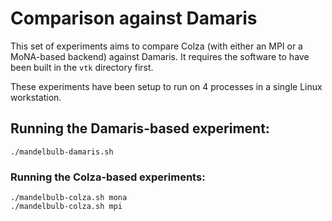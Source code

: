 # Comparison against Damaris

This set of experiments aims to compare Colza (with either an
MPI or a MoNA-based backend) against Damaris. It requires
the software to have been built in the `vtk` directory first.

These experiments have been setup to run on 4 processes in a single
Linux workstation.

## Running the Damaris-based experiment:

```
./mandelbulb-damaris.sh
```

### Running the Colza-based experiments:

```
./mandelbulb-colza.sh mona
./mandelbulb-colza.sh mpi
```
